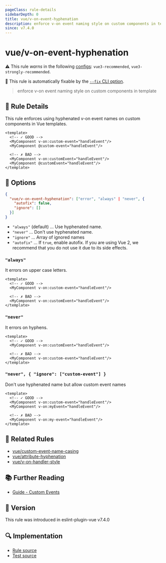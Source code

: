 ```yaml
---
pageClass: rule-details
sidebarDepth: 0
title: vue/v-on-event-hyphenation
description: enforce v-on event naming style on custom components in template
since: v7.4.0
---
```

# vue/v-on-event-hyphenation

⚠️ This rule *warns* in the following [configs](https://eslint.vuejs.org/user-guide/#bundle-configurations): `vue3-recommended`, `vue3-strongly-recommended`.

🔧 This rule is automatically fixable by the [`--fix` CLI option](https://eslint.org/docs/latest/user-guide/command-line-interface#--fix).

<!-- end auto-generated rule header -->

> enforce v-on event naming style on custom components in template

## :book: Rule Details

This rule enforces using hyphenated v-on event names on custom components in Vue templates.

<eslint-code-block fix :rules="{'vue/v-on-event-hyphenation': ['error', 'always', { autofix: true }]}">

```vue
<template>
  <!-- ✓ GOOD -->
  <MyComponent v-on:custom-event="handleEvent"/>
  <MyComponent @custom-event="handleEvent"/>

  <!-- ✗ BAD -->
  <MyComponent v-on:customEvent="handleEvent"/>
  <MyComponent @customEvent="handleEvent"/>
</template>
```

</eslint-code-block>

## :wrench: Options

```json
{
  "vue/v-on-event-hyphenation": ["error", "always" | "never", {
    "autofix": false,
    "ignore": []
  }]
}
```

- `"always"` (default) ... Use hyphenated name.
- `"never"` ... Don't use hyphenated name.
- `"ignore"` ... Array of ignored names
- `"autofix"` ... If `true`, enable autofix. If you are using Vue 2, we recommend that you do not use it due to its side effects.

### `"always"`

It errors on upper case letters.

<eslint-code-block fix :rules="{'vue/v-on-event-hyphenation': ['error', 'always', { autofix: true }]}">

```vue
<template>
  <!-- ✓ GOOD -->
  <MyComponent v-on:custom-event="handleEvent"/>

  <!-- ✗ BAD -->
  <MyComponent v-on:customEvent="handleEvent"/>
</template>
```

</eslint-code-block>

### `"never"`

It errors on hyphens.

<eslint-code-block fix :rules="{'vue/v-on-event-hyphenation': ['error', 'never', { autofix: true }]}">

```vue
<template>
  <!-- ✓ GOOD -->
  <MyComponent v-on:customEvent="handleEvent"/>

  <!-- ✗ BAD -->
  <MyComponent v-on:custom-event="handleEvent"/>
</template>
```

</eslint-code-block>

### `"never", { "ignore": ["custom-event"] }`

Don't use hyphenated name but allow custom event names

<eslint-code-block fix :rules="{'vue/v-on-event-hyphenation': ['error', 'never', { ignore: ['custom-event'], autofix: true }]}">

```vue
<template>
  <!-- ✓ GOOD -->
  <MyComponent v-on:custom-event="handleEvent"/>
  <MyComponent v-on:myEvent="handleEvent"/>

  <!-- ✗ BAD -->
  <MyComponent v-on:my-event="handleEvent"/>
</template>
```

</eslint-code-block>

## :couple: Related Rules

- [vue/custom-event-name-casing](./custom-event-name-casing.md)
- [vue/attribute-hyphenation](./attribute-hyphenation.md)
- [vue/v-on-handler-style](./v-on-handler-style.md)

## :books: Further Reading

- [Guide - Custom Events]

[Guide - Custom Events]: https://vuejs.org/guide/components/events.html

## :rocket: Version

This rule was introduced in eslint-plugin-vue v7.4.0

## :mag: Implementation

- [Rule source](https://github.com/vuejs/eslint-plugin-vue/blob/master/lib/rules/v-on-event-hyphenation.js)
- [Test source](https://github.com/vuejs/eslint-plugin-vue/blob/master/tests/lib/rules/v-on-event-hyphenation.js)
